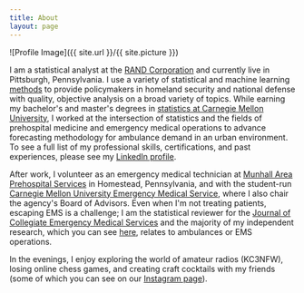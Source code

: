 ```yaml
---
title: About
layout: page
---
```

![Profile Image]({{ site.url }}/{{ site.picture }})

<p>I am a statistical analyst at the <a href="https://www.rand.org">RAND Corporation</a> and currently live in Pittsburgh, Pennsylvania. I use a variety of statistical and machine learning <a href="https://www.rand.org/about/people/g/goode_thomas.html">methods</a> to provide policymakers in homeland security and national defense with quality, objective analysis on a broad variety of topics. While earning my bachelor's and master's degrees in <a href="http://www.stat.cmu.edu/msp/curriculum">statistics at Carnegie Mellon University</a>, I worked at the intersection of statistics and the fields of prehospital medicine and emergency medical operations to advance forecasting methodology for ambulance demand in an urban environment. To see a full list of my professional skills, certifications, and past experiences, please see my <a href="https://www.linkedin.com/in/tom-goode/">LinkedIn profile</a>.</p>

<p>After work, I volunteer as an emergency medical technician at <a href="https://www.munhallems.org/">Munhall Area Prehospital Services</a> in Homestead, Pennsylvania, and with the student-run <a href="https://cmuems.org/">Carnegie Mellon University Emergency Medical Service</a>, where I also chair the agency's Board of Advisors. Even when I'm not treating patients, escaping EMS is a challenge; I am the statistical reviewer for the <a href="https://www.collegeems.com/">Journal of Collegiate Emergency Medical Services</a> and the majority of my independent research, which you can see <a href="http://tomgoode.com/projects/">here</a>, relates to ambulances or EMS operations.</p>
    
<p>In the evenings, I enjoy exploring the world of amateur radios (KC3NFW), losing online chess games, and creating craft cocktails with my friends (some of which you can see on our <a href="https://www.instagram.com/cocktailarsenal/">Instagram page</a>).</p>
